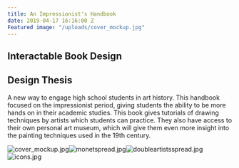 ```yaml
---
title: An Impressionist's Handbook
date: 2019-04-17 16:16:00 Z
Featured image: "/uploads/cover_mockup.jpg"
---
```


## Interactable Book Design

## Design Thesis

A new way to engage high school students in art history. This handbook focused on the impressionist period, giving students the ability to be more hands on in their academic studies. This book gives tutorials of drawing techniques by artists which students can practice. They also have access to their own personal art museum, which will give them even more insight into the painting techniques used in the 19th century.

![cover_mockup.jpg](/uploads/cover_mockup.jpg)![monetspread.jpg](/uploads/monetspread.jpg)![doubleartistsspread.jpg](/uploads/doubleartistsspread.jpg)![icons.jpg](/uploads/icons.jpg)